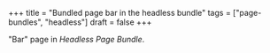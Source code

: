 +++
title = "Bundled page bar in the headless bundle"
tags = ["page-bundles", "headless"]
draft = false
+++

"Bar" page in _Headless Page Bundle_.
